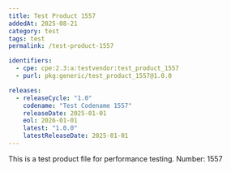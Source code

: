 ```yaml
---
title: Test Product 1557
addedAt: 2025-08-21
category: test
tags: test
permalink: /test-product-1557

identifiers:
  - cpe: cpe:2.3:a:testvendor:test_product_1557
  - purl: pkg:generic/test_product_1557@1.0.0

releases:
  - releaseCycle: "1.0"
    codename: "Test Codename 1557"
    releaseDate: 2025-01-01
    eol: 2026-01-01
    latest: "1.0.0"
    latestReleaseDate: 2025-01-01
---
```


This is a test product file for performance testing. Number: 1557
